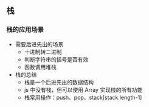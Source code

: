 ## 栈
### 栈的应用场景
+ 需要后进先出的场景
  + 十进制转二进制
  + 判断字符串的括号是否有效
  + 函数调用堆栈
+ 栈的总结
  + 栈是一个后进先出的数据结构
  + js 中没有栈，但可以使用 Array 实现栈的所有功能
  + 栈常用操作：push、pop、stack\[stack.length-1\]



